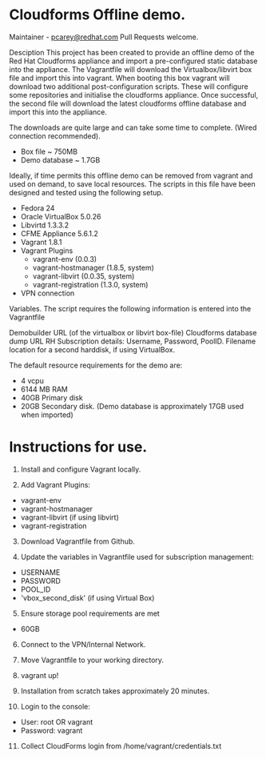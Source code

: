 # Cloudforms Offline demo.

Maintainer - pcarey@redhat.com
Pull Requests welcome.

Desciption
This project has been created to provide an offline demo of the Red Hat Cloudforms appliance and import a pre-configured static database into the appliance.
The Vagrantfile will download the Virtualbox/libvirt box file and import this into vagrant. When booting this box vagrant will download two additional post-configuration scripts. These will configure some repositories and initialise the cloudforms appliance. Once successful, the second file will download the latest cloudforms offline database and import this into the appliance. 

The downloads are quite large and can take some time to complete. (Wired connection recommended). 
* Box file ~ 750MB
* Demo database ~ 1.7GB

Ideally, if time permits this offline demo can be removed from vagrant and used on demand, to save local resources.
The scripts in this file have been designed and tested using the following setup.

* Fedora 24
* Oracle VirtualBox 5.0.26
* Libvirtd 1.3.3.2
* CFME Appliance 5.6.1.2
* Vagrant 1.8.1
* Vagrant Plugins
  * vagrant-env (0.0.3)
  * vagrant-hostmanager (1.8.5, system)
  * vagrant-libvirt (0.0.35, system)
  * vagrant-registration (1.3.0, system)
* VPN connection

Variables.
The script requires the following information is entered into the Vagrantfile

Demobuilder URL (of the virtualbox or libvirt box-file)
Cloudforms database dump URL
RH Subscription details: Username, Password, PoolID.
Filename location for a second harddisk, if using VirtualBox.

The default resource requirements for the demo are:
* 4 vcpu
* 6144 MB RAM
* 40GB Primary disk
* 20GB Secondary disk. (Demo database is approximately 17GB used when imported)

# Instructions for use.

1. Install and configure Vagrant locally.

2. Add Vagrant Plugins:
  * vagrant-env
  * vagrant-hostmanager
  * vagrant-libvirt (if using libvirt)
  * vagrant-registration

3. Download Vagrantfile from Github.

4. Update the variables in Vagrantfile used for subscription management:
  * USERNAME
  * PASSWORD
  * POOL_ID
  * 'vbox_second_disk' (if using Virtual Box)

5. Ensure storage pool requirements are met
  * 60GB

6. Connect to the VPN/Internal Network.

7. Move Vagrantfile to your working directory.

8. vagrant up!

9. Installation from scratch takes approximately 20 minutes.

10. Login to the console:
  * User: root OR vagrant
  * Password: vagrant

11. Collect CloudForms login from /home/vagrant/credentials.txt
